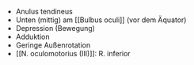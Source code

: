 ---
---
*   Anulus tendineus
*   Unten (mittig) am [[Bulbus oculi]] (vor dem Äquator)
*   Depression (Bewegung)
*   Adduktion
*   Geringe Außenrotation
*   [[N. oculomotorius (III)]]: R. inferior